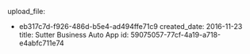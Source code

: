 upload_file:
  - eb317c7d-f926-486d-b5e4-ad494ffe71c9
created_date: 2016-11-23
title: Sutter Business Auto App
id: 59075057-77cf-4a19-a718-e4abfc711e74
